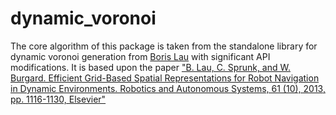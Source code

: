 # dynamic_voronoi

The core algorithm of this package is taken from the standalone library for dynamic voronoi generation from [Boris Lau](http://www2.informatik.uni-freiburg.de/~lau/dynamicvoronoi/) with significant API modifications. It is based upon the paper ["B. Lau, C. Sprunk, and W. Burgard. Efficient Grid-Based Spatial Representations for Robot Navigation in Dynamic Environments. Robotics and Autonomous Systems, 61 (10), 2013, pp. 1116-1130, Elsevier"](http://www.sciencedirect.com/science/article/pii/S092188901200142X) 